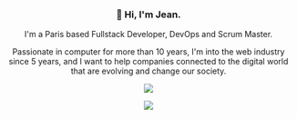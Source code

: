 <h3 align="center">👋 Hi, I'm Jean.</h3>
<p align="center">I'm a Paris based Fullstack Developer, DevOps and Scrum Master.</p>
<p align="center">Passionate in computer for more than 10 years, I'm into the web industry since 5 years, and I want to help companies connected to the digital world that are evolving and change our society.</p>
<p align="center">
	<img src="https://github-readme-stats.vercel.app/api/?username=mrpandat&show_icons=true&theme=blueberry&count_private=true&include_all_commits=true"></img>
</p>
<p align="center">
  <img src="https://media.giphy.com/media/2UCt7zbmsLoCXybx6t/giphy.gif" />
</p>
